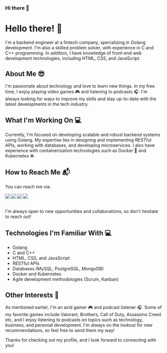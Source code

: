### Hi there 👋

<!--
**fahimimam/fahimimam** is a ✨ _special_ ✨ repository because its `README.md` (this file) appears on your GitHub profile.

Here are some ideas to get you started:

- 🔭 I’m currently working on ...
- 🌱 I’m currently learning ...
- 👯 I’m looking to collaborate on ...
- 🤔 I’m looking for help with ...
- 💬 Ask me about ...
- 📫 How to reach me: ...
- 😄 Pronouns: ...
- ⚡ Fun fact: ...
-->
<!-- Hey there, I'm Fahim! 👋

👨‍💻 I’m currently working as a backend developer with a passion for developing elegant and efficient solutions to complex problems. I specialize in GoLang and have experience working in a Fintech company. In addition to GoLang, I have experience with web development technologies such as JavaScript, HTML, CSS, Express.js and Node.js.

🌱 I'm currently learning more about microservices and distributed systems to broaden my skill set and take on more challenging projects.

👯 I’m looking to collaborate on open-source projects related to finance, or projects that aim to solve challenging real-world problems using technology.

💬 Ask me about my experience working in the Fintech industry, or any programming-related questions! I'm always happy to help and share knowledge.

📫 How to reach me:

[![LinkedIn](https://img.shields.io/badge/-Fahim_Imam-blue?style=flat-square&logo=Linkedin&logoColor=white&link=https://www.linkedin.com/in/kazi-fahim-imam-0027081a1/)](https://www.linkedin.com/in/kazi-fahim-imam-0027081a1/)

![Email](https://img.shields.io/badge/-fahimimam026%40gmail.com-red?style=flat-square&logo=gmail&logoColor=white&link=mailto:fahimimam026@gmail.com)

[![Facebook](https://img.shields.io/badge/-Fahim_Imam-blue?style=flat-square&logo=facebook&logoColor=white&link=https://www.facebook.com/fahim.imam.75)](https://www.facebook.com/fahim.imam.75)



😄 Pronouns: he/him

⚡ Fun fact: I am also an avid gamer, like to read books, and enjoy exploring new places and experiences in my free time.
-->

# Hello there! 👋

I'm a backend engineer at a fintech company, specializing in Golang development. I'm also a skilled problem solver, with experience in C and C++ programming. In addition, I have knowledge of front-end web development technologies, including HTML, CSS, and JavaScript.

## About Me 😎

I'm passionate about technology and love to learn new things. In my free time, I enjoy playing video games 🎮 and listening to podcasts 🎧. I'm always looking for ways to improve my skills and stay up-to-date with the latest developments in the tech industry.

## What I'm Working On 💻

Currently, I'm focused on developing scalable and robust backend systems using Golang. My expertise lies in designing and implementing RESTful APIs, working with databases, and developing microservices. I also have experience with containerization technologies such as Docker 🐳 and Kubernetes ☸️.

## How to Reach Me 📬

You can reach me via:

<a href="mailto:fahimimam026@example.com"><img align="left" src="https://img.shields.io/badge/Email-D14836?style=for-the-badge&logo=gmail&logoColor=white"></a>

<a href="https://www.linkedin.com/in/kazi-fahim-imam-0027081a1"><img align="left" src="https://img.shields.io/badge/LinkedIn-0077B5?style=for-the-badge&logo=linkedin&logoColor=white"></a>

<a href="https://github.com/fahimimam"><img align="left" src="https://img.shields.io/badge/GitHub-100000?style=for-the-badge&logo=github&logoColor=white"></a>

<a href="https://www.facebook.com/fahim.imam.756"><img align="left" src="https://img.shields.io/badge/Facebook-1877F2?style=for-the-badge&logo=facebook&logoColor=white"></a>

<br/><br/>

I'm always open to new opportunities and collaborations, so don't hesitate to reach out!

## Technologies I'm Familiar With 💻

* Golang
* C and C++
* HTML, CSS, and JavaScript
* RESTful APIs
* Databases (MySQL, PostgreSQL, MongoDB)
* Docker and Kubernetes
* Agile development methodologies (Scrum, Kanban)

## Other Interests 🌟

As mentioned earlier, I'm an avid gamer 🎮 and podcast listener 🎧. Some of my favorite games include Valorant, Brothers, Call of Duty, Assassins Creed etc, and I enjoy listening to podcasts on topics such as technology, business, and personal development. I'm always on the lookout for new recommendations, so feel free to send them my way!

Thanks for checking out my profile, and I look forward to connecting with you!


